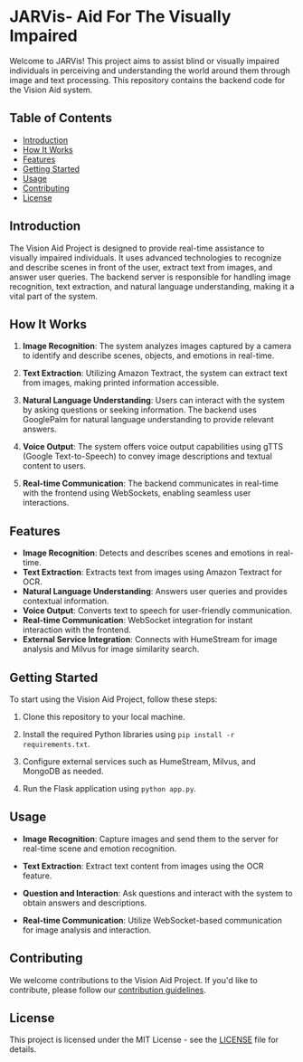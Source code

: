 # JARVis- Aid For The Visually Impaired

Welcome to JARVis! This project aims to assist blind or visually impaired individuals in perceiving and understanding the world around them through image and text processing. This repository contains the backend code for the Vision Aid system.

## Table of Contents

- [Introduction](#introduction)
- [How It Works](#how-it-works)
- [Features](#features)
- [Getting Started](#getting-started)
- [Usage](#usage)
- [Contributing](#contributing)
- [License](#license)

## Introduction

The Vision Aid Project is designed to provide real-time assistance to visually impaired individuals. It uses advanced technologies to recognize and describe scenes in front of the user, extract text from images, and answer user queries. The backend server is responsible for handling image recognition, text extraction, and natural language understanding, making it a vital part of the system.

## How It Works

1. **Image Recognition**: The system analyzes images captured by a camera to identify and describe scenes, objects, and emotions in real-time.

2. **Text Extraction**: Utilizing Amazon Textract, the system can extract text from images, making printed information accessible.

3. **Natural Language Understanding**: Users can interact with the system by asking questions or seeking information. The backend uses GooglePalm for natural language understanding to provide relevant answers.

4. **Voice Output**: The system offers voice output capabilities using gTTS (Google Text-to-Speech) to convey image descriptions and textual content to users.

5. **Real-time Communication**: The backend communicates in real-time with the frontend using WebSockets, enabling seamless user interactions.

## Features

- **Image Recognition**: Detects and describes scenes and emotions in real-time.
- **Text Extraction**: Extracts text from images using Amazon Textract for OCR.
- **Natural Language Understanding**: Answers user queries and provides contextual information.
- **Voice Output**: Converts text to speech for user-friendly communication.
- **Real-time Communication**: WebSocket integration for instant interaction with the frontend.
- **External Service Integration**: Connects with HumeStream for image analysis and Milvus for image similarity search.

## Getting Started

To start using the Vision Aid Project, follow these steps:

1. Clone this repository to your local machine.

2. Install the required Python libraries using `pip install -r requirements.txt`.

3. Configure external services such as HumeStream, Milvus, and MongoDB as needed.

4. Run the Flask application using `python app.py`.

## Usage

- **Image Recognition**: Capture images and send them to the server for real-time scene and emotion recognition.

- **Text Extraction**: Extract text content from images using the OCR feature.

- **Question and Interaction**: Ask questions and interact with the system to obtain answers and descriptions.

- **Real-time Communication**: Utilize WebSocket-based communication for image analysis and interaction.

## Contributing

We welcome contributions to the Vision Aid Project. If you'd like to contribute, please follow our [contribution guidelines](CONTRIBUTING.md).

## License

This project is licensed under the MIT License - see the [LICENSE](LICENSE) file for details.
